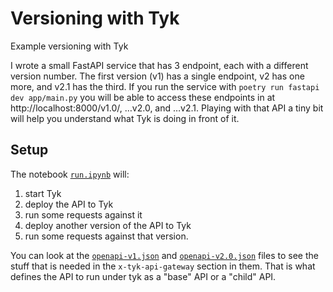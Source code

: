 # Versioning with Tyk

Example versioning with Tyk

I wrote a small FastAPI service that has 3 endpoint, each with a different version number. The first version (v1) has a single endpoint, v2 has one more, and v2.1 has the third. If you run the service with `poetry run fastapi dev app/main.py` you will be able to access these endpoints in at http://localhost:8000/v1.0/, &hellip;v2.0, and &hellip;v2.1. Playing with that API a tiny bit will help you understand what Tyk is doing in front of it.

## Setup

The notebook [`run.ipynb`](run.ipynb) will:

1. start Tyk
2. deploy the API to Tyk
3. run some requests against it
5. deploy another version of the API to Tyk
6. run some requests against that version.

You can look at the [`openapi-v1.json`](openapi-v1.json) and [`openapi-v2.0.json`](openapi-2.0.json) files to see the stuff that is needed in the `x-tyk-api-gateway` section in them. That is what defines the API to run under tyk as a "base" API or a "child" API. 
